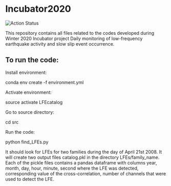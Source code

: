 # Incubator2020
![Action Status](https://github.com/ArianeDucellier/Incubator2020/workflows/CI/badge.svg)

This repository contains all files related to the codes developed during Winter 2020 Incubator project Daily monitoring of low-frequency earthquake activity and slow slip event occurrence.

## To run the code:

Install environment:

conda env create -f environment.yml

Activate environment:

source activate LFEcatalog

Go to source directory:

cd src

Run the code:

python find_LFEs.py

It should look for LFEs for two families during the day of April 21st 2008. It will create two output files catalog.pkl in the directory LFEs/family_name. Each of the pickle files contains a pandas dataframe with columns year, month, day, hour, minute, second where the LFE was detected, corresponding value of the cross-correlation, number of channels that were used to detect the LFE.

